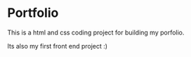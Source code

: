 # Portfolio
This is a html and css coding project for building my porfolio.

Its also my first front end project :)
